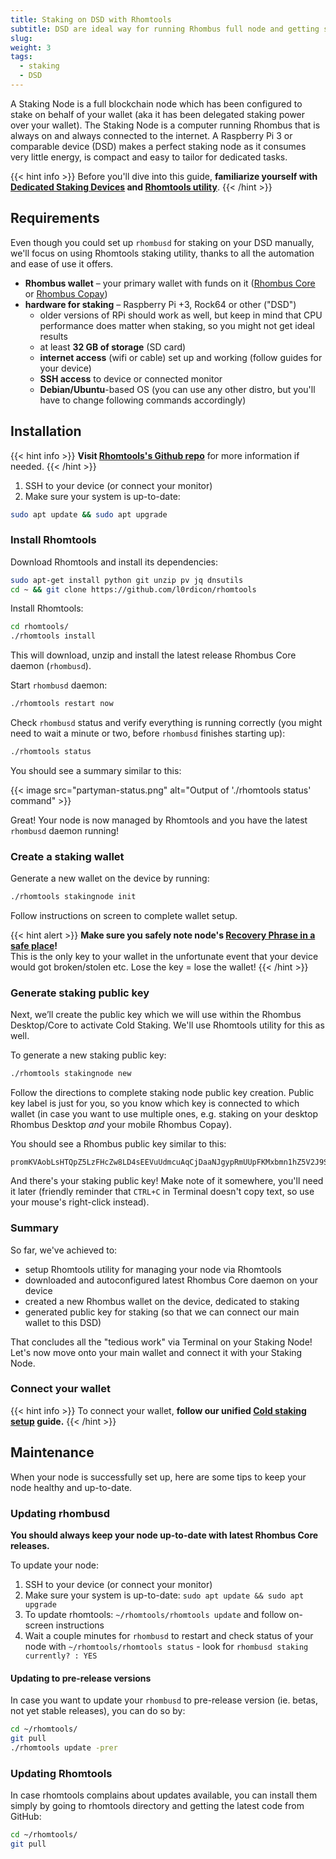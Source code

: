 ```yaml
---
title: Staking on DSD with Rhomtools
subtitle: DSD are ideal way for running Rhombus full node and getting staking rewards for securing the network 24/7
slug: 
weight: 3
tags:
  - staking
  - DSD
---
```


A Staking Node is a full blockchain node which has been configured to stake on behalf of your wallet (aka it has been delegated staking power over your wallet). The Staking Node is a computer running Rhombus that is always on and always connected to the internet. A Raspberry Pi 3 or comparable device (DSD) makes a perfect staking node as it consumes very little energy, is compact and easy to tailor for dedicated tasks.

{{< hint info >}}
Before you'll dive into this guide, **familiarize yourself with [Dedicated Staking Devices](/wiki/learn/staking/dedicated-devices/) and [Rhomtools utility](/wiki/learn/staking/rhomtools/)**.
{{< /hint >}}


## Requirements

Even though you could set up `rhombusd` for staking on your DSD manually, we'll focus on using Rhomtools staking utility, thanks to all the automation and ease of use it offers.

- **Rhombus wallet** – your primary wallet with funds on it ([Rhombus Core](/wiki/tutorial/wallets/rhombus-core/) or [Rhombus Copay](/wiki/tutorial/wallets/rhombus-copay/))
- **hardware for staking** – Raspberry Pi +3, Rock64 or other ("DSD")
  - older versions of RPi should work as well, but keep in mind that CPU performance does matter when staking, so you might not get ideal results
  - at least **32 GB of storage** (SD card)
  - **internet access** (wifi or cable) set up and working (follow guides for your device)
  - **SSH access** to device or connected monitor
  - **Debian/Ubuntu**-based OS (you can use any other distro, but you'll have to change following commands accordingly)

## Installation

{{< hint info >}}
**Visit [Rhomtools's Github repo](https://github.com/rhombus-project/rhomtools)** for more information if needed.
{{< /hint >}}

1. SSH to your device (or connect your monitor)
2. Make sure your system is up-to-date:

```bash
sudo apt update && sudo apt upgrade
```

### Install Rhomtools

Download Rhomtools and install its dependencies:

```bash
sudo apt-get install python git unzip pv jq dnsutils
cd ~ && git clone https://github.com/l0rdicon/rhomtools
```

Install Rhomtools:

```bash
cd rhomtools/
./rhomtools install
```

This will download, unzip and install the latest release Rhombus Core daemon (`rhombusd`).

Start `rhombusd` daemon:

```bash
./rhomtools restart now
```

Check `rhombusd` status and verify everything is running correctly (you might need to wait a minute or two, before `rhombusd` finishes starting up):

```bash
./rhomtools status
```

You should see a summary similar to this:

{{< image src="partyman-status.png" alt="Output of './rhomtools status' command" >}}

Great! Your node is now managed by Rhomtools and you have the latest `rhombusd` daemon running!


### Create a staking wallet

Generate a new wallet on the device by running:

```bash
./rhomtools stakingnode init
```

Follow instructions on screen to complete wallet setup.

{{< hint alert >}}
**Make sure you safely note node's [Recovery Phrase in a safe place](/wiki/tutorial/security/recovery-phrase/)!**\
This is the only key to your wallet in the unfortunate event that your device would got broken/stolen etc. Lose the key = lose the wallet!
{{< /hint >}}


### Generate staking public key

Next, we’ll create the public key which we will use within the Rhombus Desktop/Core to activate Cold Staking. We'll use Rhomtools utility for this as well.

To generate a new staking public key:

```bash
./rhomtools stakingnode new
```

Follow the directions to complete staking node public key creation. Public key label is just for you, so you know which key is connected to which wallet (in case you want to use multiple ones, e.g. staking on your desktop Rhombus Desktop _and_ your mobile Rhombus Copay).

You should see a Rhombus public key similar to this:

```
promKVAobLsHTQpZ5LzFHcZw8LD4sEEVuUdmcuAqCjDaaNJgypRmUUpFKMxbmn1hZ5V2J9SaG1QusCrngC9iiBAA8LvxVRx9aLBPjGeY4PtrxzW
```

And there's your staking public key! Make note of it somewhere, you'll need it later (friendly reminder that `CTRL+C` in Terminal doesn't copy text, so use your mouse's right-click instead).

### Summary

So far, we've achieved to:

- setup Rhomtools utility for managing your node via Rhomtools
- downloaded and autoconfigured latest Rhombus Core daemon on your device
- created a new Rhombus wallet on the device, dedicated to staking
- generated public key for staking (so that we can connect our main wallet to this DSD)

That concludes all the "tedious work" via Terminal on your Staking Node! Let's now move onto your main wallet and connect it with your Staking Node.

### Connect your wallet

{{< hint info >}}
To connect your wallet, **follow our unified [Cold staking setup](/wiki/tutorial/staking/cold-staking#connect-your-wallet) guide.**
{{< /hint >}}


## Maintenance

When your node is successfully set up, here are some tips to keep your node healthy and up-to-date.

### Updating rhombusd

**You should always keep your node up-to-date with latest Rhombus Core releases.**

To update your node:

1. SSH to your device (or connect your monitor)
2. Make sure your system is up-to-date: `sudo apt update && sudo apt upgrade`
3. To update rhomtools: `~/rhomtools/rhomtools update` and follow on-screen instructions
4. Wait a couple minutes for `rhombusd` to restart and check status of your node with `~/rhomtools/rhomtools status` - look for `rhombusd staking currently? : YES`

#### Updating to pre-release versions

In case you want to update your `rhombusd` to pre-release version (ie. betas, not yet stable releases), you can do so by:

```bash
cd ~/rhomtools/
git pull
./rhomtools update -prer
```

### Updating Rhomtools

In case rhomtools complains about updates available, you can install them simply by going to rhomtools directory and getting the latest code from GitHub:

```bash
cd ~/rhomtools/
git pull
```
